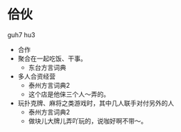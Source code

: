 # 佮伙
guh7 hu3
+ 合作
+ 聚合在一起吃饭、干事。
  * 东台方言词典
+ 多人合资经营
  * 泰州方言词典2
  - 这个店是他俫三个人～弄的。
+ 玩扑克牌、麻将之类游戏时，其中几人联手对付另外的人
  * 泰州方言词典2
  - 做块儿大牌儿弄吖玩的，说咖好啊不带～。
